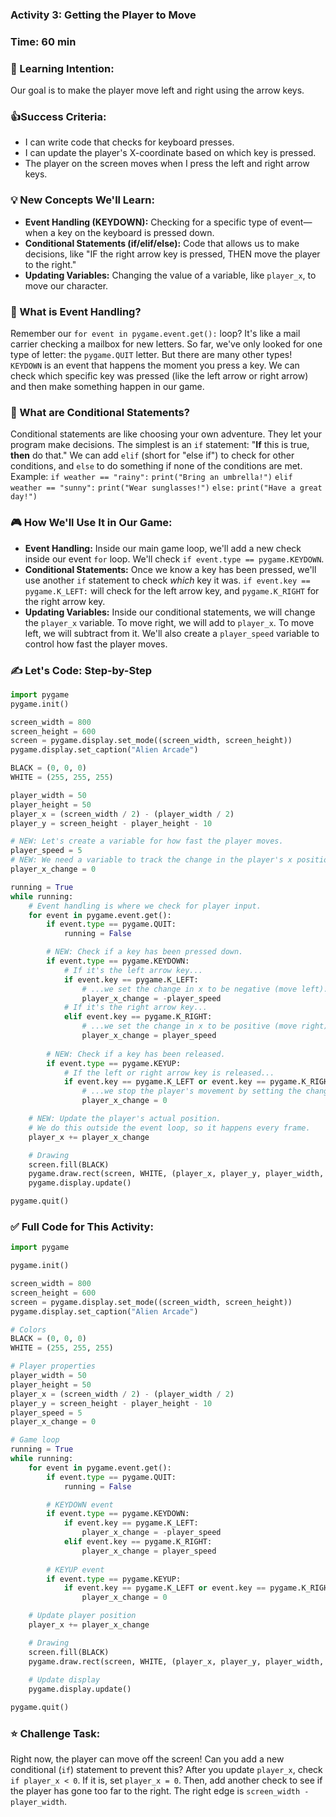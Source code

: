 ### Activity 3: Getting the Player to Move
### Time: 60 min
### 🎯 Learning Intention:
Our goal is to make the player move left and right using the arrow keys.
### 👍Success Criteria:
*   I can write code that checks for keyboard presses.
*   I can update the player's X-coordinate based on which key is pressed.
*   The player on the screen moves when I press the left and right arrow keys.
### 💡 New Concepts We'll Learn:
*   **Event Handling (KEYDOWN):** Checking for a specific type of event—when a key on the keyboard is pressed down.
*   **Conditional Statements (if/elif/else):** Code that allows us to make decisions, like "IF the right arrow key is pressed, THEN move the player to the right."
*   **Updating Variables:** Changing the value of a variable, like `player_x`, to move our character.
### 🤔 What is Event Handling?
Remember our `for event in pygame.event.get():` loop? It's like a mail carrier checking a mailbox for new letters. So far, we've only looked for one type of letter: the `pygame.QUIT` letter. But there are many other types! `KEYDOWN` is an event that happens the moment you press a key. We can check which specific key was pressed (like the left arrow or right arrow) and then make something happen in our game.
### 🤔 What are Conditional Statements?
Conditional statements are like choosing your own adventure. They let your program make decisions. The simplest is an `if` statement: "**If** this is true, **then** do that." We can add `elif` (short for "else if") to check for other conditions, and `else` to do something if none of the conditions are met.
Example:
`if weather == "rainy":`
  `print("Bring an umbrella!")`
`elif weather == "sunny":`
  `print("Wear sunglasses!")`
`else:`
  `print("Have a great day!")`
### 🎮 How We'll Use It in Our Game:
*   **Event Handling:** Inside our main game loop, we'll add a new check inside our event `for` loop. We'll check `if event.type == pygame.KEYDOWN`.
*   **Conditional Statements:** Once we know a key has been pressed, we'll use another `if` statement to check *which* key it was. `if event.key == pygame.K_LEFT:` will check for the left arrow key, and `pygame.K_RIGHT` for the right arrow key.
*   **Updating Variables:** Inside our conditional statements, we will change the `player_x` variable. To move right, we will add to `player_x`. To move left, we will subtract from it. We'll also create a `player_speed` variable to control how fast the player moves.
### ✍️ Let's Code: Step-by-Step
```python
import pygame
pygame.init()

screen_width = 800
screen_height = 600
screen = pygame.display.set_mode((screen_width, screen_height))
pygame.display.set_caption("Alien Arcade")

BLACK = (0, 0, 0)
WHITE = (255, 255, 255)

player_width = 50
player_height = 50
player_x = (screen_width / 2) - (player_width / 2)
player_y = screen_height - player_height - 10

# NEW: Let's create a variable for how fast the player moves.
player_speed = 5
# NEW: We need a variable to track the change in the player's x position.
player_x_change = 0

running = True
while running:
    # Event handling is where we check for player input.
    for event in pygame.event.get():
        if event.type == pygame.QUIT:
            running = False

        # NEW: Check if a key has been pressed down.
        if event.type == pygame.KEYDOWN:
            # If it's the left arrow key...
            if event.key == pygame.K_LEFT:
                # ...we set the change in x to be negative (move left).
                player_x_change = -player_speed
            # If it's the right arrow key...
            elif event.key == pygame.K_RIGHT:
                # ...we set the change in x to be positive (move right).
                player_x_change = player_speed
        
        # NEW: Check if a key has been released.
        if event.type == pygame.KEYUP:
            # If the left or right arrow key is released...
            if event.key == pygame.K_LEFT or event.key == pygame.K_RIGHT:
                # ...we stop the player's movement by setting the change to 0.
                player_x_change = 0

    # NEW: Update the player's actual position.
    # We do this outside the event loop, so it happens every frame.
    player_x += player_x_change

    # Drawing
    screen.fill(BLACK)
    pygame.draw.rect(screen, WHITE, (player_x, player_y, player_width, player_height))
    pygame.display.update()

pygame.quit()
```
### ✅ Full Code for This Activity:
```python
import pygame

pygame.init()

screen_width = 800
screen_height = 600
screen = pygame.display.set_mode((screen_width, screen_height))
pygame.display.set_caption("Alien Arcade")

# Colors
BLACK = (0, 0, 0)
WHITE = (255, 255, 255)

# Player properties
player_width = 50
player_height = 50
player_x = (screen_width / 2) - (player_width / 2)
player_y = screen_height - player_height - 10
player_speed = 5
player_x_change = 0

# Game loop
running = True
while running:
    for event in pygame.event.get():
        if event.type == pygame.QUIT:
            running = False

        # KEYDOWN event
        if event.type == pygame.KEYDOWN:
            if event.key == pygame.K_LEFT:
                player_x_change = -player_speed
            elif event.key == pygame.K_RIGHT:
                player_x_change = player_speed
        
        # KEYUP event
        if event.type == pygame.KEYUP:
            if event.key == pygame.K_LEFT or event.key == pygame.K_RIGHT:
                player_x_change = 0

    # Update player position
    player_x += player_x_change

    # Drawing
    screen.fill(BLACK)
    pygame.draw.rect(screen, WHITE, (player_x, player_y, player_width, player_height))
    
    # Update display
    pygame.display.update()

pygame.quit()
```
### ⭐ Challenge Task:
Right now, the player can move off the screen! Can you add a new conditional (`if`) statement to prevent this? After you update `player_x`, check `if player_x < 0`. If it is, set `player_x = 0`. Then, add another check to see if the player has gone too far to the right. The right edge is `screen_width - player_width`.
